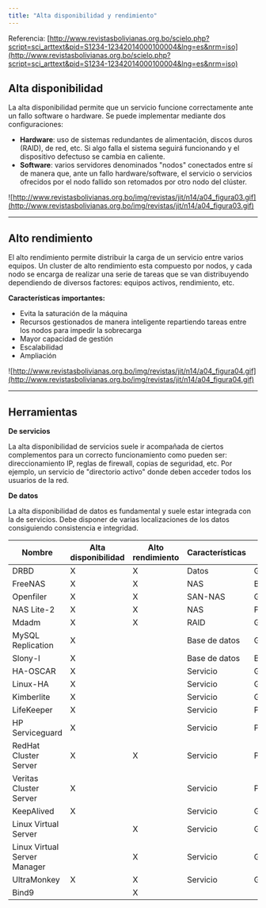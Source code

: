 ```yaml
---
title: "Alta disponibilidad y rendimiento"
---
```


Referencia: [http://www.revistasbolivianas.org.bo/scielo.php?script=sci_arttext&pid=S1234-12342014000100004&lng=es&nrm=iso](http://www.revistasbolivianas.org.bo/scielo.php?script=sci_arttext&pid=S1234-12342014000100004&lng=es&nrm=iso)

## Alta disponibilidad

La alta disponibilidad permite que un servicio funcione correctamente ante un fallo software o hardware.
Se puede implementar mediante dos configuraciones:

- **Hardware**: uso de sistemas redundantes de alimentación, discos duros (RAID), de red, etc. Si algo falla el sistema seguirá funcionando y el dispositivo defectuso se cambia en caliente.
- **Software**: varios servidores denominados "nodos" conectados entre sí de manera que, ante un fallo hardware/software, el servicio o servicios ofrecidos por el nodo fallido son retomados por otro nodo del clúster.

![http://www.revistasbolivianas.org.bo/img/revistas/jit/n14/a04_figura03.gif](http://www.revistasbolivianas.org.bo/img/revistas/jit/n14/a04_figura03.gif)

---

## Alto rendimiento

El alto rendimiento permite distribuir la carga de un servicio entre varios equipos.
Un cluster de alto rendimiento esta compuesto por nodos, y cada nodo se encarga de realizar una serie de tareas que se van distribuyendo dependiendo de diversos factores: equipos activos, rendimiento, etc.

**Características importantes:**

- Evita la saturación de la máquina
- Recursos gestionados de manera inteligente repartiendo tareas entre los nodos para impedir la sobrecarga
- Mayor capacidad de gestión
- Escalabilidad
- Ampliación

![http://www.revistasbolivianas.org.bo/img/revistas/jit/n14/a04_figura04.gif](http://www.revistasbolivianas.org.bo/img/revistas/jit/n14/a04_figura04.gif)

---

## Herramientas

**De servicios**

La alta disponibilidad de servicios suele ir acompañada de ciertos complementos para un correcto funcionamiento como pueden ser: direccionamiento IP, reglas de firewall, copias de seguridad, etc. Por ejemplo, un servicio de "directorio activo" donde deben acceder todos los usuarios de la red.

**De datos**

La alta disponibilidad de datos es fundamental y suele estar integrada con la de servicios. Debe disponer de varias localizaciones de los datos consiguiendo consistencia e integridad.

| Nombre                       | Alta disponibilidad | Alto rendimiento | Características | Licencia    | URL                                                     |
| ---------------------------- | ------------------- | ---------------- | --------------- | ----------- | ------------------------------------------------------- |
| DRBD                         | X                   | X                | Datos           | GPLv2       | https://linbit.com/drbd/                                |
| FreeNAS                      | X                   | X                | NAS             | BSD         | www.freenas.org                                         |
| Openfiler                    | X                   | X                | SAN-NAS         | GPLv2       | www.openfiler.org                                       |
| NAS Lite-2                   | X                   | X                | NAS             | Propietario | www.serverelements.com/naslite-2-usb.php                |
| Mdadm                        | X                   | X                | RAID            | GPLv2       | http://neil.brown.name/blog/mdadm                       |
| MySQL Replication            | X                   |                  | Base de datos   | GPLv2       | http://dev.mysql.com/doc/refman/5.0/es/replication.html |
| Slony-l                      | X                   |                  | Base de datos   | BSD         | www.slony.info                                          |
| HA-OSCAR                     | X                   |                  | Servicio        | GPL         | http://xcr.cenit.latech.edu/ha-oscar/                   |
| Linux-HA                     | X                   |                  | Servicio        | GPL         | www.missioncriticallinux.com/projects/kimberlite/       |
| Kimberlite                   | X                   |                  | Servicio        | GPL         | www.missioncriticallinux.com/projects/kimberlite/       |
| LifeKeeper                   | X                   |                  | Servicio        | Propietario | www.steeleye.com                                        |
| HP Serviceguard              | X                   |                  | Servicio        | Propietario | https://docs.hp.com/es/5991-1233/ch05s09.html           |
| RedHat Cluster Server        | X                   | X                | Servicio        | Propietario | www.redhat.com/cluster_suite/                           |
| Veritas Cluster Server       | X                   |                  | Servicio        | Propietario | www.symantec.com/es/mx/business/cluster-server          |
| KeepAlived                   | X                   |                  | Servicio        | GPL         | www.keepalived.org                                      |
| Linux Virtual Server         |                     | X                | Servicio        | GPL         | www.linuxvirtualserver.org                              |
| Linux Virtual Server Manager |                     | X                | Servicio        | GPL         | www.linuxvirtualserver.org                              |
| UltraMonkey                  | X                   | X                | Servicio        | GPL         | www.ultramonkey.org                                     |
| Bind9                        |                     | X                |
